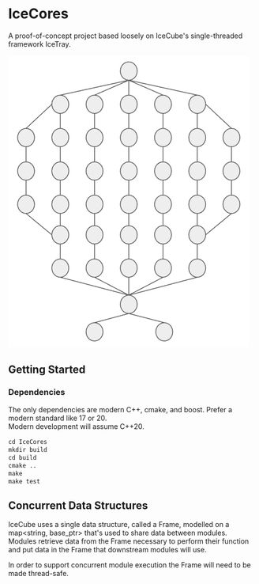 # IceCores
A proof-of-concept project based loosely on IceCube's single-threaded framework IceTray.

![alt text](https://github.com/olivas/IceCores/blob/main/resources/images/fear_the_turtle.png?raw=true)

## Getting Started
### Dependencies
The only dependencies are modern C++, cmake, and boost.  Prefer a modern standard like 17 or 20.  
Modern development will assume C++20. 

```shell
cd IceCores
mkdir build
cd build
cmake ..
make
make test
```

## Concurrent Data Structures
IceCube uses a single data structure, called a Frame, modelled on a map<string, base_ptr> 
that's used to share data between modules.  Modules retrieve data from the Frame necessary
to perform their function and put data in the Frame that downstream modules will use.

In order to support concurrent module execution the Frame will need to be made thread-safe.


